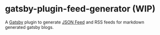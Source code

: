 # gatsby-plugin-feed-generator (WIP)

A [Gatsby](https://gatsbyjs.org) plugin to generate [JSON Feed](https://jsonfeed.org/) and RSS feeds for markdown generated gatsby blogs.